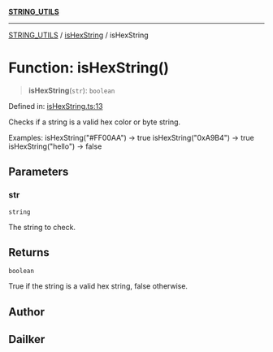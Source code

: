 [**STRING_UTILS**](../../README.md)

***

[STRING_UTILS](../../README.md) / [isHexString](../README.md) / isHexString

# Function: isHexString()

> **isHexString**(`str`): `boolean`

Defined in: [isHexString.ts:13](https://github.com/dailker/everyutil/blob/d23995f7a19ece1a6ce5b53178b9a1040d0b558e/src/string/isHexString.ts#L13)

Checks if a string is a valid hex color or byte string.

Examples:
  isHexString("#FF00AA") → true
  isHexString("0xA9B4") → true
  isHexString("hello") → false

## Parameters

### str

`string`

The string to check.

## Returns

`boolean`

True if the string is a valid hex string, false otherwise.

## Author

## Dailker
